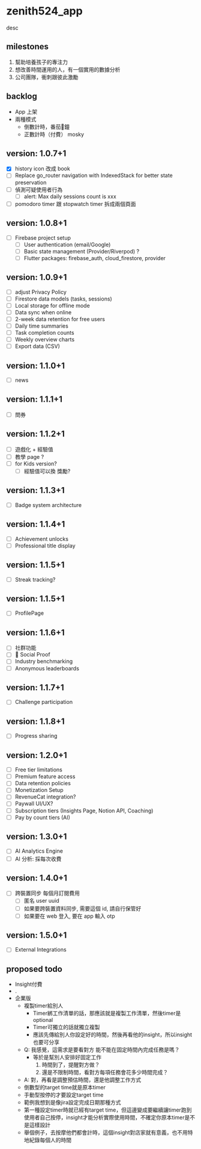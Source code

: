 # zenith524_app

desc

## milestones

1. 幫助培養孩子的專注力
1. 想改善時間運用的人，有一個實用的數據分析
1. 公司團隊，衝刺跟彼此激勵

## backlog

- App 上架
- 兩種模式
  - 倒數計時，番茄🍅鐘
  - 正數計時（付費） mosky

## version: 1.0.7+1
- [x] history icon 改成 book
- [ ] Replace go_router navigation with IndexedStack for better state preservation
- [ ] 偵測可疑使用者行為
  - [ ] alert: Max daily sessions count is xxx
- [ ] pomodoro timer 跟 stopwatch timer 拆成兩個頁面
## version: 1.0.8+1
- [ ] Firebase project setup
  - [ ] User authentication (email/Google)
  - [ ] Basic state management (Provider/Riverpod) ?
  - [ ] Flutter packages: firebase_auth, cloud_firestore, provider
## version: 1.0.9+1
- [ ] adjust Privacy Policy
- [ ] Firestore data models (tasks, sessions)
- [ ] Local storage for offline mode
- [ ] Data sync when online
- [ ] 2-week data retention for free users
- [ ] Daily time summaries
- [ ] Task completion counts
- [ ] Weekly overview charts
- [ ] Export data (CSV)
## version: 1.1.0+1
- [ ] news
## version: 1.1.1+1
- [ ] 問券
## version: 1.1.2+1
- [ ] 遊戲化 + 經驗值
- [ ] 教學 page ?
- [ ] for Kids version?
  - [ ] 經驗值可以換 獎勵?
## version: 1.1.3+1
- [ ] Badge system architecture
## version: 1.1.4+1
- [ ] Achievement unlocks
- [ ] Professional title display
## version: 1.1.5+1
- [ ] Streak tracking?
## version: 1.1.5+1
- [ ] ProfilePage
## version: 1.1.6+1
- [ ] 社群功能
- [ ] 👥 Social Proof
- [ ] Industry benchmarking
- [ ] Anonymous leaderboards
## version: 1.1.7+1
- [ ] Challenge participation
## version: 1.1.8+1
- [ ] Progress sharing
## version: 1.2.0+1
- [ ] Free tier limitations
- [ ] Premium feature access
- [ ] Data retention policies
- [ ] Monetization Setup
- [ ] RevenueCat integration?
- [ ] Paywall UI/UX?
- [ ] Subscription tiers (Insights Page, Notion API, Coaching)
- [ ] Pay by count tiers (AI)
## version: 1.3.0+1
- [ ] AI Analytics Engine
- [ ] AI 分析: 採每次收費
## version: 1.4.0+1
- [ ] 跨裝置同步 每個月訂閱費用
  - [ ] 匿名 user uuid
  - [ ] 如果要跨裝置資料同步, 需要這個 id, 請自行保管好
  - [ ] 如果要在 web 登入, 要在 app 輸入 otp
## version: 1.5.0+1
- [ ] External Integrations

## proposed todo

- Insight付費
- .
- 企業版
  - 複製timer給別人
    - Timer綁工作清單的話，那應該就是複製工作清單，然後timer是optional
    - Timer可獨立的話就獨立複製
    - 應該先傳給別人你設定好的時間，然後再看他的insight，所以insight也要可分享
  - Q: 我感覺，這需求是要看對方 能不能在固定時間內完成任務是嗎？
    - 等於是幫別人安排好固定工作
      1. 時間到了，提醒對方做？
      1. 還是不限制時間，看對方每項任務會花多少時間完成？
  - A: 對，再看是調整預估時間，還是他調整工作方式
  - 倒數型的target time就是原本timer
  - 手動型按停的才要設定target time
  - 範例我想到是像jira設定完成日期那種方式
  - 第一種設定timer時就已經有target time，但這邊變成要繼續讓timer跑到使用者自己按停，insight才能分析實際使用時間，不確定你原本timer是不是這樣設計
  - 舉個例子，去按摩他們都會計時，這個insight對店家就有意義，也不用特地紀錄每個人的時間
